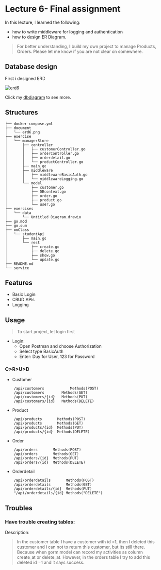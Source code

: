 # Lecture 6- Final assignment
In this lecture, I learned the following:
* how to write middleware for logging and authentication
* how to design ER Diagram.
> For better understanding, I build my own project to manage Products, Orders.
Please let me know if you are not clear on somewhere. 
## Database design 
First i designed ERD

![erd6](https://user-images.githubusercontent.com/44527223/130604872-018291af-c9f4-4afa-a733-4fd9ae46c5e7.png)

Click my [dbdiagram](https://dbdiagram.io/d/61244f236dc2bb6073b80b93)  to see more.


## Structures 
```
├── docker-compose.yml
├── document
│   └── erd6.png
├── exercise
│   └── managerStore
│       ├── controller
│       │   ├── customerController.go
│       │   ├── orderController.go
│       │   ├── orderdetail.go
│       │   └── productController.go
│       ├── main.go
│       ├── middleware
│       │   ├── middlewareBasicAuth.go
│       │   └── middlewareLogging.go
│       └── model
│           ├── customer.go
│           ├── DBcontext.go
│           ├── order.go
│           ├── product.go
│           └── user.go
├── exercises
│   └── data
│       └── Untitled Diagram.drawio
├── go.mod
├── go.sum
├── onClass
│   └── studentApi
│       ├── main.go
│       └── rest
│           ├── create.go
│           ├── delete.go
│           ├── show.go
│           └── update.go
├── README.md
└── service
```

## Features
* Basic Login
* CRUD APIs
* Logging

## Usage
> To start project, let login first

* Login: 
  * Open Postman and choose Authorization
  * Select type BasicAuth
  * Enter: Duy for User, 123 for Password 
### C>R>U>D 
* Customer
```t
    /api/customers            Methods(POST)
	/api/customers        Methods(GET)
	/api/customers/{id}   Methods(PUT)
	/api/customers/{id}   Methods(DELETE)
```
  * Product
```t
	/api/products       Methods(POST)
	/api/products       Methods(GET)
	/api/products/{id}  Methods(PUT)
	/api/products/{id}  Methods(DELETE)
```
  * Order
```t
	/api/orders       Methods(POST)
	/api/orders       Methods(GET)
	/api/orders/{id}  Methods(PUT)
	/api/orders/{id}  Methods(DELETE)
```
  * Orderdetail
```t
	/api/orderdetails       Methods(POST)
	/api/orderdetails       Methods(GET)
	/api/orderdetails/{id}  Methods(PUT)
	"/api/orderdetails/{id} Methods("DELETE")
```


## Troubles
### Have trouble creating tables: 
Description:
>In the customer table I have a customer with id =1, then I deleted this customer and i can not  to return this customer, but its still there. Because when gorm.model can record my  activities as column create_at or delete_at. However, in the orders table I try to add this deleted  id =1 and it says success.
